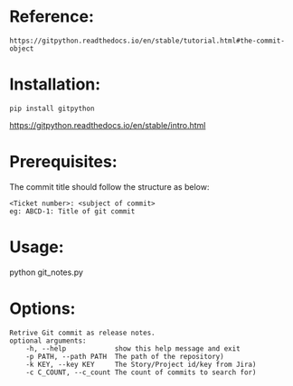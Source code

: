 
# Reference: 
    https://gitpython.readthedocs.io/en/stable/tutorial.html#the-commit-object

# Installation: 
  
```
pip install gitpython
```
 
https://gitpython.readthedocs.io/en/stable/intro.html

# Prerequisites: 
   The commit title should follow the structure as below:

	<Ticket number>: <subject of commit>
  	eg: ABCD-1: Title of git commit

# Usage: 
 python git_notes.py
 
# Options:
	Retrive Git commit as release notes.
	optional arguments:
  		-h, --help            show this help message and exit
  		-p PATH, --path PATH  The path of the repository)
  		-k KEY, --key KEY     The Story/Project id/key from Jira)
  		-c C_COUNT, --c_count The count of commits to search for)
